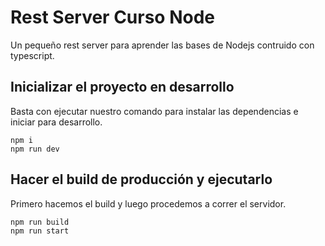 # Rest Server Curso Node

Un pequeño rest server para aprender las bases de Nodejs contruido con typescript.

## Inicializar el proyecto en desarrollo

Basta con ejecutar nuestro comando para instalar las dependencias e iniciar para desarrollo.

```
npm i
npm run dev
```

## Hacer el build de producción y ejecutarlo

Primero hacemos el build y luego procedemos a correr el servidor.

```
npm run build
npm run start
```
